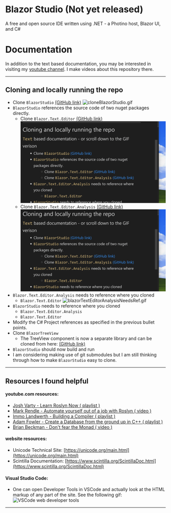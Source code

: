 # Blazor Studio (Not yet released)
A free and open source IDE written using .NET - a Photino host, Blazor UI, and C#

# Documentation
In addition to the text based documentation, you may be interested in visiting my [youtube channel](https://www.youtube.com/channel/UCzhWhqYVP40as1MFUesQM9w). I make videos about this repository there.

---

## Cloning and locally running the repo

- Clone `BlazorStudio` [(GitHub link)](https://github.com/huntercfreeman/BlazorStudio)
![cloneBlazorStudio.gif](/Images/RootREADME/cloneBlazorStudio.gif)
- `BlazorStudio` references the source code of two nuget packages directly.
  - Clone `Blazor.Text.Editor` [(GitHub link)](https://github.com/huntercfreeman/Blazor.Text.Editor)
  ![cloneBlazorTextEditor.gif](/Images/RootREADME/cloneBlazorTextEditor.gif)
  - Clone `Blazor.Text.Editor.Analysis` [(GitHub link)](https://github.com/huntercfreeman/Blazor.Text.Editor.Analysis)
  ![cloneBlazorTextEditorAnalysis.gif](/Images/RootREADME/cloneBlazorTextEditorAnalysis.gif)
- `Blazor.Text.Editor.Analysis` needs to reference where you cloned
  - `Blazor.Text.Editor`
  ![blazorTextEditorAnalysisNeedsRef.gif](/Images/RootREADME/blazorTextEditorAnalysisNeedsRef.gif)
- `BlazorStudio` needs to reference where you cloned 
  - `Blazor.Text.Editor.Analysis`
  - `Blazor.Text.Editor`
- Modify the C# Project references as specified in the previous bullet points.
- Clone `BlazorTreeView`
  - The TreeView component is now a separate library and can be cloned from here: [(GitHub link)](https://github.com/huntercfreeman/BlazorTreeView)
- `BlazorStudio` should now build and run
- I am considering making use of git submodules but I am still thinking through how to make `BlazorStudio` easy to clone.

---

## Resources I found helpful

#### youtube.com resources:
  - [Josh Varty - Learn Roslyn Now ( playlist )](https://youtube.com/playlist?list=PLxk7xaZWBdUT23QfaQTCJDG6Q1xx6uHdG)
  - [Mark Rendle - Automate yourself out of a job with Roslyn ( video )](https://www.youtube.com/watch?v=V4zqk4-LL1M)
  - [Immo Landwerth - Building a Compiler ( playlist )](https://youtube.com/playlist?list=PLRAdsfhKI4OWNOSfS7EUu5GRAVmze1t2y)
  - [Adam Fowler - Create a Database from the ground up in C++ ( playlist )](https://youtube.com/playlist?list=PLWoOSZbmib_cr7zRfAkPkoa9m2uYsYDug)
  - [Brian Beckman - Don't fear the Monad ( video )](https://www.youtube.com/watch?v=ZhuHCtR3xq8)

#### website resources:
  - Unicode Technical Site: [https://unicode.org/main.html](https://unicode.org/main.html)
  - Scintilla Documentation: [https://www.scintilla.org/ScintillaDoc.html](https://www.scintilla.org/ScintillaDoc.html)
  
#### Visual Studio Code:
  - One can open Developer Tools in VSCode and actually look at the HTML markup of any part of the site. See the following gif:
![VSCode web developer tools](/Images/RootREADME/vscodeWebtools.gif)

---
